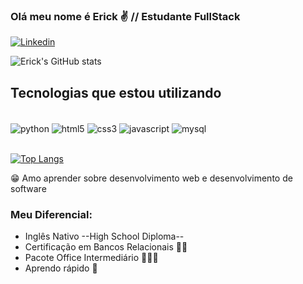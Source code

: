 ### Olá meu nome é Erick ✌️  // Estudante FullStack

[![Linkedin](https://img.shields.io/badge/LinkedIn-0077B5?style=for-the-badge&logo=linkedin&logoColor=white)](https://www.linkedin.com/in/erick-michael-059558155/)

![Erick's GitHub stats](https://github-readme-stats.vercel.app/api?username=7081erick&show_icons=true&theme=dracula)

## Tecnologias que estou utilizando

<div style="display: inline_block"><br/>
    <img align="center" alt="python" src="https://img.shields.io/badge/Python-14354C?style=for-the-badge&logo=python&logoColor=white" />
    <img align="center" alt="html5" src="https://img.shields.io/badge/HTML5-E34F26?style=for-the-badge&logo=html5&logoColor=white" />
    <img align="center" alt="css3" src="https://img.shields.io/badge/CSS3-1572B6?style=for-the-badge&logo=css3&logoColor=white" />
    <img align="center" alt="javascript" src="https://img.shields.io/badge/JavaScript-323330?style=for-the-badge&logo=javascript&logoColor=F7DF1E" />
    <img align="center" alt="mysql" src="https://img.shields.io/badge/MySQL-005C84?style=for-the-badge&logo=mysql&logoColor=white" />

</div><br/>

[![Top Langs](https://github-readme-stats.vercel.app/api/top-langs/?username=7081erick&layout=compact)](https://github.com/anuraghazra/github-readme-stats)

😁 Amo aprender sobre desenvolvimento web e desenvolvimento de software

### Meu Diferencial:
- Inglês Nativo --High School Diploma--
- Certificação em Bancos Relacionais 🦸‍♂️
- Pacote Office Intermediário 🧑🏻‍💻
- Aprendo rápido 🧠

